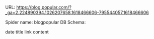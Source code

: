 URL: https://blog.popular.com/?_ga=2.224890394.1026207658.1618466606-795544057.1618466606

Spider name: blogpopular
DB Schema:

date
title
link
content

